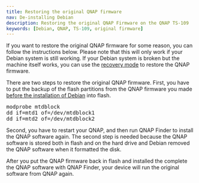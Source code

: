 ```yaml
---
title: Restoring the original QNAP firmware
nav: De-installing Debian
description: Restoring the original QNAP Firmware on the QNAP TS-109
keywords: [Debian, QNAP, TS-109, original firmware]
---
```


If you want to restore the original QNAP firmware for some reason, you can
follow the instructions below.  Please note that this will only work if
your Debian system is still working.  If your Debian system is broken but
the machine itself works, you can use the <a href = "../recovery/">recovery
mode</a> to restore the QNAP firmware.

There are two steps to restore the original QNAP firmware.  First, you have
to put the backup of the flash partitions from the QNAP firmware you made
<a href = "../install/">before the installation of Debian</a> into flash.

<div class="code">
<pre>
modprobe mtdblock
dd if=mtd1 of=/dev/mtdblock1
dd if=mtd2 of=/dev/mtdblock2
</pre>
</div>

Second, you have to restart your QNAP, and then run QNAP Finder to install
the QNAP software again.  The second step is needed because the QNAP
software is stored both in flash and on the hard drive and Debian removed
the QNAP software when it formatted the disk.

After you put the QNAP firmware back in flash and installed the complete
the QNAP software with QNAP Finder, your device will run the original
software from QNAP again.

